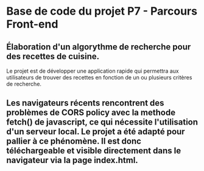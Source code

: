 # Base de code du projet P7 - Parcours Front-end

## Élaboration d'un algorythme de recherche pour des recettes de cuisine.

Le projet est de développer une application rapide qui permettra aux utilisateurs de trouver des recettes en fonction de un ou plusieurs critères de recherche.  
## Les navigateurs récents rencontrent des problèmes de CORS policy avec la methode fetch() de javascript, ce qui nécessite l'utilisation d'un serveur local. Le projet a été adapté pour pallier à ce phénomène. Il est donc téléchargeable et visible directement dans le navigateur via la page index.html.
